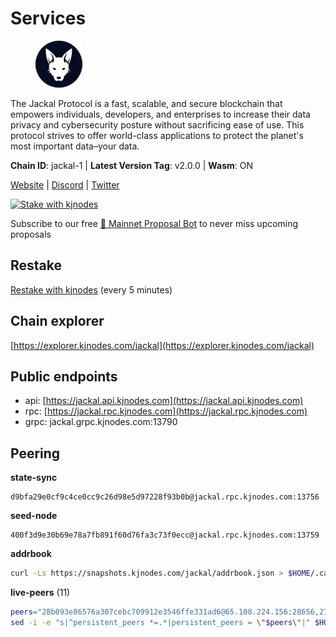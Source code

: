 # Services

<figure><img src="https://raw.githubusercontent.com/kj89/cosmos-images/main/logos/jackal.png" alt=""><figcaption></figcaption></figure>

The Jackal Protocol is a fast, scalable, and secure blockchain that empowers  individuals, developers, and enterprises to increase their data privacy and  cybersecurity posture without sacrificing ease of use. This protocol strives  to offer world-class applications to protect the planet's most important data–your data.

**Chain ID**: jackal-1 | **Latest Version Tag**: v2.0.0 | **Wasm**: ON

[Website](https://jackalprotocol.com) | [Discord](https://discord.com/invite/5GKym3p6rj) | [Twitter](https://twitter.com/Jackal_Protocol)

[![Stake with kjnodes](https://i.ibb.co/cr44Q8j/button-stake-with-kjnodes.png)](https://restake.app/jackal/jklvaloper1tr3wm3mdkz0tda6t7vavqnn7fe2g4un0f67xmt)

Subscribe to our free [🤖 Mainnet Proposal Bot](https://t.me/kjnodes_proposal_bot) to never miss upcoming proposals

## Restake

[Restake with kjnodes](https://restake.app/jackal/jklvaloper1tr3wm3mdkz0tda6t7vavqnn7fe2g4un0f67xmt) (every 5 minutes)
## Chain explorer
[https://explorer.kjnodes.com/jackal](https://explorer.kjnodes.com/jackal)

## Public endpoints

* api: [https://jackal.api.kjnodes.com](https://jackal.api.kjnodes.com)
* rpc: [https://jackal.rpc.kjnodes.com](https://jackal.rpc.kjnodes.com)
* grpc: jackal.grpc.kjnodes.com:13790

## Peering

**state-sync**

```text
d9bfa29e0cf9c4ce0cc9c26d98e5d97228f93b0b@jackal.rpc.kjnodes.com:13756
```

**seed-node**

```text
400f3d9e30b69e78a7fb891f60d76fa3c73f0ecc@jackal.rpc.kjnodes.com:13759
```

**addrbook**
```bash
curl -Ls https://snapshots.kjnodes.com/jackal/addrbook.json > $HOME/.canine/config/addrbook.json
```

**live-peers** (11)
```bash
peers="28b093e86576a307cebc709912e3546ffe331ad6@65.108.224.156:28656,27d1cd034e5ececbc73596458bcaba87f96a7a56@89.38.96.114:26656,e08efc0b0e15e4d8eacf0f4ed5e52f6e9bdc312d@144.76.97.251:36156,d9bfa29e0cf9c4ce0cc9c26d98e5d97228f93b0b@65.109.88.38:13756,c5b43622ecd7413dd41905f6f8f5b5befd299ced@65.109.65.210:32656,72212fbd5da053a8bbab5d2a7fdffb450b520316@85.237.193.116:26656,68b81df146d915f599775a18953bbefbd49d024a@193.70.33.64:17556,dd7ee88ff1a81be43fb5ed12c416cd23fd065f8e@65.109.69.154:32656,83d66a37202785b09aee4e3ae1b50d2ddfbf860c@162.19.89.8:10856,7574e0ab179fc6cc47ac89284f4641790218540e@18.163.165.245:26626,6852add4eaa027707a6000c78ea9e7cde81b058f@18.118.26.4:26656"
sed -i -e "s|^persistent_peers *=.*|persistent_peers = \"$peers\"|" $HOME/.canine/config/config.toml
```
